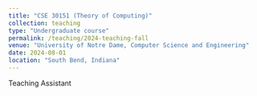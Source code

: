 ```yaml
---
title: "CSE 30151 (Theory of Computing)"
collection: teaching
type: "Undergraduate course"
permalink: /teaching/2024-teaching-fall
venue: "University of Notre Dame, Computer Science and Engineering"
date: 2024-08-01
location: "South Bend, Indiana"
---
```


Teaching Assistant
